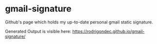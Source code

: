 # gmail-signature

Github's page which holds my up-to-date personal gmail static signature.

Generated Output is visible here: https://rodrigondec.github.io/gmail-signature/
